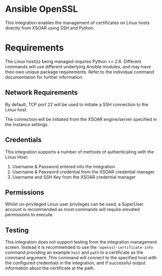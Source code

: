 # Ansible OpenSSL

This integration enables the management of certificates on Linux hosts directly from XSOAR using SSH and Python.

# Requirements
The Linux host(s) being managed requires Python >= 2.6. Different commands will use different underlying Ansible modules, and may have their own unique package requirements. Refer to the individual command documentation for further information.

## Network Requirements
By default, TCP port 22 will be used to initiate a SSH connection to the Linux host.

The connection will be initiated from the XSOAR engine/server specified in the instance settings.

## Credentials

This integration supports a number of methods of authenticating with the Linux Host:

1. Username & Password entered into the integration
2. Username & Password credential from the XSOAR credential manager
3. Username and SSH Key from the XSOAR credential manager

## Permissions

Whilst un-privileged Linux user privileges can be used, a SuperUser account is recommended as most commands will require elevated permissions to execute.

## Testing

This integration does not support testing from the integration management screen. Instead it is recommended to use the `!openssl-certificate-info` command providing an example `host` and `path` to a certificate as the command argument. This command will connect to the specified host with the configured credentials in the integration, and if successful output information about the certificate at the path.
